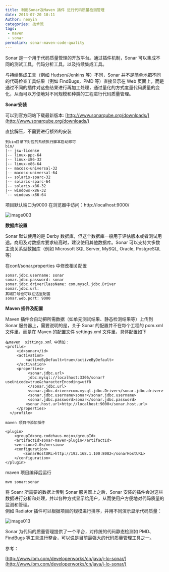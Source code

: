 ```yaml
---
title: 利用Sonar及Maven 插件 进行代码质量检测管理
date: 2013-07-20 10:11
Author: neoyin
categories: 技术流
tags:
 - maven
 - sonar
permalink: sonar-maven-code-quality
---
```


Sonar 是一个用于代码质量管理的开放平台。通过插件机制，Sonar
可以集成不同的测试工具，代码分析工具，以及持续集成工具。

与持续集成工具（例如 Hudson/Jenkins 等）不同，Sonar
并不是简单地把不同的代码检查工具结果（例如 FindBugs，PMD 等）直接显示在 Web
页面上，而是通过不同的插件对这些结果进行再加工处理，通过量化的方式度量代码质量的变化，从而可以方便地对不同规模和种类的工程进行代码质量管理。

**Sonar安装**

可以到官方网站下载最新版本:
[http://www.sonarqube.org/downloads/](http://www.sonarqube.org/downloads/)

直接解压，不需要进行额外的安装

    到bin目录下对应的系统执行脚本启动即可
    bin/
    |-- jsw-license
    |-- linux-ppc-64
    |-- linux-x86-32
    |-- linux-x86-64
    |-- macosx-universal-32
    |-- macosx-universal-64
    |-- solaris-sparc-32
    |-- solaris-sparc-64
    |-- solaris-x86-32
    |-- windows-x86-32
    `-- windows-x86-64

项目默认端口为9000 在浏览器中访问：http://localhost:9000/

![image003](http://d.hiphotos.bdimg.com/album/s%3D550%3Bq%3D90%3Bc%3Dxiangce%2C100%2C100/sign=2ba889158418367aa9897fd81e48fae9/f9198618367adab4d1145f7f89d4b31c8601e4c2.jpg?referer=bd6e28e23f6d55fb9cd1421644c0&x=.jpg)

<!--more-->

**数据库设置**

Sonar 默认使用的是 Derby
数据库，但这个数据库一般用于评估版本或者测试用途。商用及对数据库要求较高时，建议使用其他数据库。Sonar
可以支持大多数主流关系型数据库（例如 Microsoft SQL Server, MySQL, Oracle,
PostgreSQL 等）

在conf/sonar.properties 中修改相关配置

    sonar.jdbc.username: sonar
    sonar.jdbc.password: sonar
    sonar.jdbc.driverClassName: com.mysql.jdbc.Driver
    sonar.jdbc.url:
    其端口号也可以在这里配置
    sonar.web.port: 9000

**Maven 插件及配置**

Maven 插件会自动把所需数据（如单元测试结果、静态检测结果等）上传到 Sonar
服务器上，需要说明的是，关于 Sonar 的配置并不在每个工程的 pom.xml
文件里，而是在 Maven 的配置文件 settings.xml 文件里，具体配置如下

    在maven  sittings.xml 中添加：
    <profile>
         <id>sonar</id>
         <activation>
             <activeByDefault>true</activeByDefault>
         </activation>
         <properties>
              <sonar.jdbc.url>
              jdbc:mysql://localhost:3306/sonar?useUnicode=true&characterEncoding=utf8
              </sonar.jdbc.url>
              <sonar.jdbc.driver>com.mysql.jdbc.Driver</sonar.jdbc.driver>
              <sonar.jdbc.username>sonar</sonar.jdbc.username>
              <sonar.jdbc.password>sonar</sonar.jdbc.password>
             <sonar.host.url>http://localhost:9000</sonar.host.url>
         </properties>
      </profile>
    
    maven 项目中添加插件
    
    <plugin>
        <groupId>org.codehaus.mojo</groupId>
        <artifactId>sonar-maven-plugin</artifactId>
        <version>2.0</version>
        <configuration>
            <sonarHostURL>http://192.168.1.100:8082</sonarHostURL>
        </configuration>
    </plugin>

maven 项目编译后运行

    mvn sonar:sonar

将 Soanr 所需要的数据上传到 Sonar 服务器上之后，Sonar
安装的插件会对这些数据进行分析和处理，并以各种方式显示给用户，从而使用户方便地对代码质量的监测和管理。  
例如 Radiator 插件可以根据项目的规模进行排序，并用不同演示显示代码质量：

![image013](http://c.hiphotos.bdimg.com/album/s%3D550%3Bq%3D90%3Bc%3Dxiangce%2C100%2C100/sign=968ffe5896eef01f491418c0d0c5e818/8d5494eef01f3a290ff592f29b25bc315c607cc8.jpg?referer=8586bb1b7d3e6709e71770cfbcc6&x=.jpg)

Sonar 为代码的质量管理提供了一个平台，对传统的代码静态检测如
PMD、FindBugs 等工具进行整合，可以说是目前最强大的代码质量管理工具之一。

参考：

[http://www.ibm.com/developerworks/cn/java/j-lo-sonar/](http://www.ibm.com/developerworks/cn/java/j-lo-sonar/)
